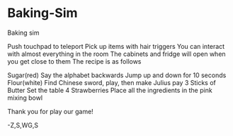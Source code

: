 # Baking-Sim
Baking sim 

Push touchpad to teleport
Pick up items with hair triggers
You can interact with almost everything in the room
The cabinets and fridge will open when you get close to them
The recipe is as follows

Sugar(red)
Say the alphabet backwards 
Jump up and down for 10 seconds 
Flour(white)
Find Chinese sword, play, then make Julius pay
3  Sticks of Butter
Set the table 
4 Strawberries
Place all the ingredients in the pink mixing bowl

Thank you for play our game!

-Z,S,WG,S

